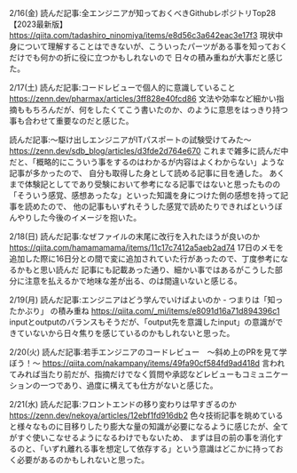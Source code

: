 2/16(金)
読んだ記事:全エンジニアが知っておくべきGithubレポジトリTop28【2023最新版】
https://qiita.com/tadashiro_ninomiya/items/e8d56c3a642eac3e17f3
現状中身について理解することはできないが、こういったパーツがある事を知っておくだけでも何かの折に役に立つかもしれないので
日々の積み重ねが大事だと感じた。

2/17(土)
読んだ記事:コードレビューで個人的に意識していること
https://zenn.dev/pharmax/articles/3ff828e40fcd86
文法や効率など細かい指摘ももちろんだが、何をしたくてこう書いたのか、のように意思をはっきり持つ事も合わせて重要なのだと感じた。

読んだ記事:〜駆け出しエンジニアがITパスポートの試験受けてみた〜
https://zenn.dev/sdb_blog/articles/d3fde2d764e670
これまで雑多に読んだ中だと、「概略的にこういう事をするのはわかるが内容はよくわからない」ような記事が多かったので、
自分も取得した身として読める記事に目を通した。
あくまで体験記としてであり受験において参考になる記事ではないと思ったものの
「そういう感覚、感想あったな」といった知識を身につけた側の感想を持って記事を読めたので、
他の記事もいずれそうした感覚で読めたりできればというぼんやりした今後のイメージを抱いた。

2/18(日)
読んだ記事:なぜファイルの末尾に改行を入れたほうが良いのか
https://qiita.com/hamamamama/items/11c17c7412a5aeb2ad74
17日のメモを追加した際に16日分との間で変に追加されていた行があったので、丁度参考になるかもと思い読んだ
記事にも記載あった通り、細かい事ではあるがこうした部分に注意を払えるかで地味な差が出る、のは間違いないと感じる。

2/19(月)
読んだ記事:エンジニアはどう学んでいけばよいのか - つまりは「知ったかぶり」 の積み重ね
https://qiita.com/_mi/items/e8091d16a71d894396c1
inputとoutputのバランスもそうだが、「output先を意識したinput」の意識ができていないから日々焦りを感じているのかもしれないと思った。

2/20(火)
読んだ記事:若手エンジニアのコードレビュー　〜斜め上のPRを見て学ぼう！〜
https://qiita.com/nakampany/items/49fa90cf584fd9ad418d
言われてみれば当たり前だが、指摘だけでなく質問や承認などレビューもコミュニケーションの一つであり、過度に構えても仕方がないと感じた。

2/21(水)
読んだ記事:フロントエンドの移り変わりは早すぎるのか
https://zenn.dev/nekoya/articles/12ebf1fd916db2
色々技術記事を眺めていると様々なものに目移りしたり膨大な量の知識が必要になるように感じたが、全てがすぐ使いこなせるようになるわけでもないため、
まずは目の前の事を消化するのと、「いずれ離れる事を想定して依存する」という意識はどこかに持っておく必要があるのかもしれないと思った。